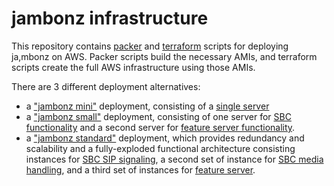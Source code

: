 # jambonz infrastructure

This repository contains [packer](packer.io) and [terraform](terraform.io) scripts for deploying ja,mbonz on AWS.  Packer scripts build the necessary AMIs, and terraform scripts create the full AWS infrastructure using those AMIs.

There are 3 different deployment alternatives:

- a ["jambonz mini"](./terraform/jambonz-mini) deployment, consisting of a [single server](./packer/jambonz-mini)
- a ["jambonz small"](./terraform/jambonz-small) deployment, consisting of one server for [SBC functionality](./packer/jambonz-sbc-sip-rtp) and a second server for [feature server functionality](./packer/jambonz-feature-server).
- a ["jambonz standard"](./terraform/jambonz-standard) deployment, which provides redundancy and scalability and a fully-exploded functional architecture consisting instances for [SBC SIP signaling](./packer/jambonz-sbc-sip), a second set of instance for [SBC media handling](./packer/jambonz-sbc-rtp), and a third set of instances for [feature server](./packer/jambonz-feature-server).

